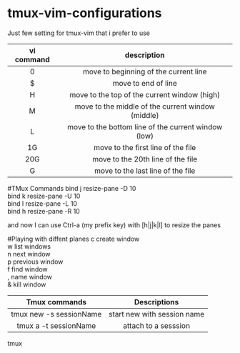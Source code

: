 # tmux-vim-configurations
Just few setting for tmux-vim that i prefer to use

vi command | 	description
:---------:|:-------------------------------------------------------------:
0 	   |move to beginning of the current line
$ 	|move to end of line
H 	|move to the top of the current window (high)
M 	|move to the middle of the current window (middle)
L 	|move to the bottom line of the current window (low)
1G 	|move to the first line of the file
20G 	|move to the 20th line of the file
G 	|move to the last line of the file

#TMux Commands
bind j resize-pane -D 10 <br/>
bind k resize-pane -U 10 <br/>
bind l resize-pane -L 10 <br/>
bind h resize-pane -R 10 <br/>

and now I can use Ctrl-a (my prefix key) with [h|j|k|l] to resize the panes

#Playing with diffent planes 
c   create window <br/>
w   list windows <br/>
n   next window <br/>
p   previous window <br/>
f   find window <br/>
,   name window <br/>
&  kill window

Tmux  commands          | Descriptions 
:----------------------:|:-----------------------------------------:
tmux new -s sessionName |start new with session name
tmux a -t sessionName | attach to a sesssion
tmux 

